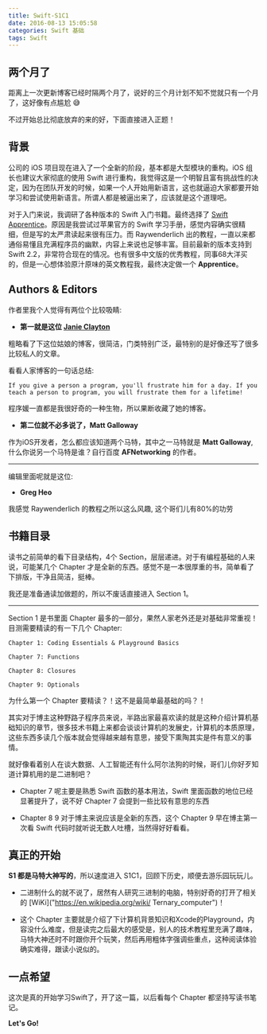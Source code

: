 ```yaml
---
title: Swift-S1C1
date: 2016-08-13 15:05:58
categories: Swift 基础
tags: Swift
---
```


## 两个月了

距离上一次更新博客已经时隔两个月了，说好的三个月计划不知不觉就只有一个月了，这好像有点尴尬 😅

不过开始总比彻底放弃的来的好，下面直接进入正题！

<!--more-->

## 背景

公司的 iOS 项目现在进入了一个全新的阶段，基本都是大型模块的重构。iOS 组长也建议大家彻底的使用 Swift 进行重构，我觉得这是一个明智且富有挑战性的决定，因为在团队开发的时候，如果一个人开始用新语言，这也就逼迫大家都要开始学习和尝试使用新语言。所谓人都是被逼出来了，应该就是这个道理吧。

对于入门来说，我调研了各种版本的 Swift 入门书籍。最终选择了 [ Swift Apprentice](https://www.raywenderlich.com/store/swift-apprentice)。原因是我尝试过苹果官方的 Swift 学习手册，感觉内容确实很精细，但是写的太严肃读起来很有压力。而 Raywenderlich 出的教程，一直以来都通俗易懂且充满程序员的幽默，内容上来说也足够丰富。目前最新的版本支持到 Swift 2.2，非常符合现在的情况。也有很多中文版的优秀教程，同事68大洋买的，但是一心想体验原汁原味的英文教程我，最终决定做一个 **Apprentice**。

## Authors & Editors

作者里我个人觉得有两位个比较吸睛:

- **第一就是这位 [Janie Clayton](http://redqueencoder.com)**

粗略看了下这位姑娘的博客，很简洁，门类特别广泛，最特别的是好像还写了很多比较私人的文章。

看看人家博客的一句话总结:

`
If you give a person a program, you'll frustrate him for a day. If you teach a person to program, you will frustrate them for a lifetime!
`

程序媛一直都是我很好奇的一种生物，所以果断收藏了她的博客。

- **第二位就不必多说了，Matt Galloway**

作为iOS开发者，怎么都应该知道两个马特，其中之一马特就是 **Matt Galloway**, 什么你说另一个马特是谁？自行百度 **AFNetworking** 的作者。

---

编辑里面呢就是这位:

- **Greg Heo**

我感觉 Raywenderlich 的教程之所以这么风趣, 这个哥们儿有80%的功劳


## 书籍目录

读书之前简单的看下目录结构，4个 Section，层层递进。对于有编程基础的人来说，可能某几个 Chapter 才是全新的东西。感觉不是一本很厚重的书，简单看了下排版，干净且简洁，挺棒。

我还是准备通读加做题的，所以不废话直接进入 Section 1。

---

Section 1 是书里面 Chapter 最多的一部分，果然人家老外还是对基础非常重视！目测需要精读的有一下几个 Chapter:

`
Chapter 1: Coding Essentials & Playground Basics
`

`
Chapter 7: Functions
`

`
Chapter 8: Closures
`

`
Chapter 9: Optionals
`

为什么第一个 Chapter 要精读？！这不是最简单最基础的吗？！

其实对于博主这种野路子程序员来说，半路出家最喜欢读的就是这种介绍计算机基础知识的章节，很多技术书籍上来都会谈谈计算机的发展史，计算机的本质原理，这些东西多读几个版本就会觉得越来越有意思，接受下熏陶其实是件有意义的事情。

就好像看着别人在谈大数据、人工智能还有什么阿尔法狗的时候，哥们儿你好歹知道计算机用的是二进制吧？

- Chapter 7 呢主要是熟悉 Swift 函数的基本用法，Swift 里面函数的地位已经显著提升了，说不好 Chapter 7 会提到一些比较有意思的东西

- Chapter 8 9 对于博主来说应该是全新的东西，这个 Chapter 9 早在博主第一次看 Swift 代码时就听说无数人吐槽，当然得好好看看。

## 真正的开始

**S1 都是马特大神写的**，所以速度进入 S1C1，回顾下历史，顺便去游乐园玩玩儿。

- 二进制什么的就不说了，居然有人研究三进制的电脑，特别好奇的打开了相关的 [WiKi]("https://en.wikipedia.org/wiki/ Ternary_computer")！

- 这个 Chapter 主要就是介绍了下计算机背景知识和Xcode的Playground，内容没什么难度，但是读完之后最大的感受是，别人的技术教程里充满了趣味，马特大神还时不时跟你开个玩笑，然后再用粗体字强调些重点，这种阅读体验确实难得，跟读小说似的。

## 一点希望

这次是真的开始学习Swift了，开了这一篇，以后看每个 Chapter 都坚持写读书笔记。

**Let's Go!**
